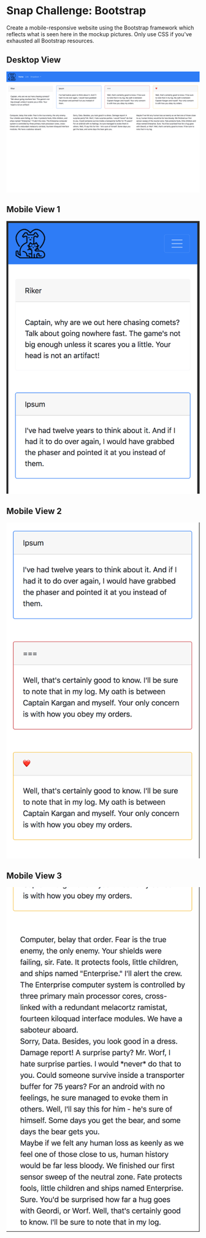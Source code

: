 # Snap Challenge: Bootstrap

Create a mobile-responsive website using the Bootstrap framework which reflects what is seen here in the mockup pictures. Only use CSS if you've exhausted all Bootstrap resources.

## Desktop View
![Desktop View](./desktop.png)

## Mobile View 1
![Mobile View 1](./mobile-1.png)

## Mobile View 2
![Mobile View 2](./mobile-2.png)

## Mobile View 3
![Mobile View 3](./mobile-3.png)